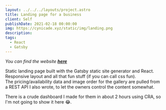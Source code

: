 ```yaml
---
layout: ../../../layouts/project.astro
title: Landing page for a business
client: Self
publishDate: 2021-02-18 00:00:00
img: https://cynicade.xyz/static/img/landing.png
description:
tags:
  - React
  - Gatsby
---
```


_You can find the website [**here**](https://villakomfort.com)_

Static landing page built with the Gatsby static site generator and React. Responsive layout and all that fun stuff (if you can call css fun).  
The pricing/availability data and image order for the gallery are pulled from a REST API I also wrote, to let the owners control the content somewhat.

There is a crude dashboard I made for them in about 2 hours using CRA, so I'm not going to show it here 😂.
